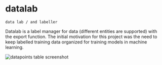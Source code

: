 # datalab

    data lab / and labeller

Datalab is a label manager for data (different entities are supported) with the export function. The initial motivation
for this project was the need to keep labelled training data organized for training models in machine learning.

![datapoints table screenshot](http://libal.eu/imghost/datalab_screen_0001.PNG)
